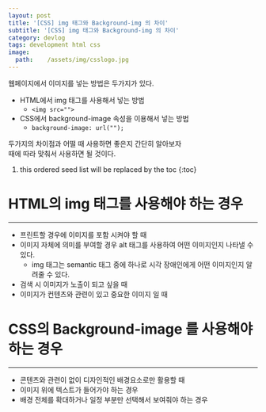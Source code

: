 ```yaml
---
layout: post
title: '[CSS] img 태그와 Background-img 의 차이'
subtitle: '[CSS] img 태그와 Background-img 의 차이'
category: devlog
tags: development html css
image:
  path:    /assets/img/csslogo.jpg
---
```


웹페이지에서 이미지를 넣는 방법은 두가지가 있다.  
* HTML에서 img 태그를 사용해서 넣는 방법
  * `<img src="">`
* CSS에서 background-image 속성을 이용해서 넣는 방법
  * `background-image: url("");`

두가지의 차이점과 어떨 때 사용하면 좋은지 간단히 알아보자  
때에 따라 맞춰서 사용하면 될 것이다.
<!--more-->

1. this ordered seed list will be replaced by the toc
{:toc}  

# HTML의 img 태그를 사용해야 하는 경우  
---  
* 프린트할 경우에 이미지를 포함 시켜야 할 때
* 이미지 자체에 의미를 부여할 경우 alt 태그를 사용하여 어떤 이미지인지 나타낼 수 있다.
  * img 태그는 semantic 태그 중에 하나로 시각 장애인에게 어떤 이미지인지 알려줄 수 있다.
* 검색 시 이미지가 노출이 되고 싶을 때
* 이미지가 컨텐츠와 관련이 있고 중요한 이미지 일 때  

# CSS의 Background-image 를 사용해야 하는 경우  
---
* 콘텐츠와 관련이 없이 디자인적인 배경요소로만 활용할 때
* 이미지 위에 텍스트가 들어가야 하는 경우
* 배경 전체를 확대하거나 일정 부분만 선택해서 보여줘야 하는 경우